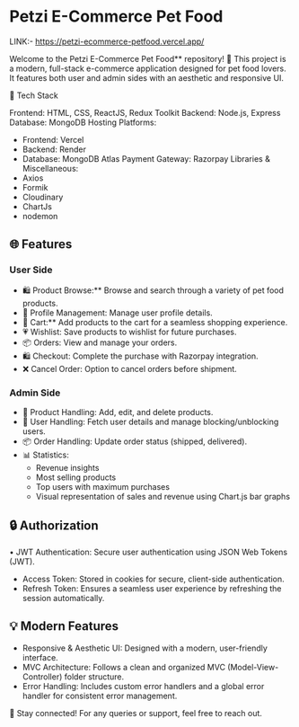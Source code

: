# Petzi E-Commerce Pet Food
LINK:-  https://petzi-ecommerce-petfood.vercel.app/

Welcome to the Petzi E-Commerce Pet Food** repository! 🌟 This project is a modern, full-stack e-commerce application designed for pet food lovers. It features both user and admin sides with an aesthetic and responsive UI.

📏 Tech Stack

Frontend: HTML, CSS, ReactJS, Redux Toolkit
Backend: Node.js, Express
Database: MongoDB
Hosting Platforms:
  - Frontend: Vercel
  - Backend: Render
  - Database: MongoDB Atlas
Payment Gateway: Razorpay
Libraries & Miscellaneous:
  - Axios
  - Formik
  - Cloudinary
  - ChartJs
  - nodemon



## 🌐 Features

### User Side
  - ⁠🛍️ Product Browse:** Browse and search through a variety of pet food products.
  - ⁠👤 Profile Management: Manage user profile details.
  - ⁠🛒 Cart:** Add products to the cart for a seamless shopping experience.
  - ⁠💗 Wishlist: Save products to wishlist for future purchases.
  - ⁠📦 Orders: View and manage your orders.
  - ⁠🛍️ Checkout: Complete the purchase with Razorpay integration.
  - ⁠❌ Cancel Order: Option to cancel orders before shipment.

### Admin Side
  - ⁠🔄 Product Handling: Add, edit, and delete products.
  - ⁠🔧 User Handling: Fetch user details and manage blocking/unblocking users.
  - ⁠📦 Order Handling: Update order status (shipped, delivered).
  - ⁠📊 Statistics:
       - Revenue insights
       - Most selling products
       - Top users with maximum purchases
       - Visual representation of sales and revenue using Chart.js bar graphs

## 🔒 Authorization

•⁠ ⁠JWT Authentication: Secure user authentication using JSON Web Tokens (JWT).
  - Access Token: Stored in cookies for secure, client-side authentication.
  - Refresh Token: Ensures a seamless user experience by refreshing the session automatically.

## 💡 Modern Features

 - ⁠Responsive & Aesthetic UI: Designed with a modern, user-friendly interface.
 -  ⁠MVC Architecture: Follows a clean and organized MVC (Model-View-Controller) folder structure.
 -  ⁠Error Handling: Includes custom error handlers and a global error handler for consistent error management.

📱 Stay connected! For any queries or support, feel free to reach out.
